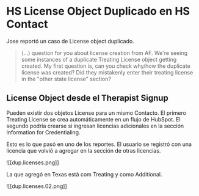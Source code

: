 # HS License Object Duplicado en HS Contact

Jose reportó un caso de License object duplicado.

> (...) question for you about license creation from AF. We're seeing some instances of a duplicate Treating License object getting created.
> My first question is, can you check why/how the duplicate license was created? Did they mistakenly enter their treating license in the "other state license" section?

## License Object desde el Therapist Signup

Pueden existir dos objetos License para un mismo Contacto. El primero Treating License se crea automáticamente en un flujo de HubSpot. El segundo podría crearse si ingresan licencias adicionales en la sección Information for Credentialing.

Esto es lo que pasó en uno de los reportes. El usuario se registró con una licencia que volvió a agregar en la sección de otras licencias.

![[dup.licenses.png]]

La que agregó en Texas está com Treating y como Additional.

![[dup.licenses.02.png]]